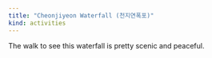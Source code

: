 ```yaml
---
title: "Cheonjiyeon Waterfall (천지연폭포)"
kind: activities
---
```

The walk to see this waterfall is pretty scenic and peaceful. 